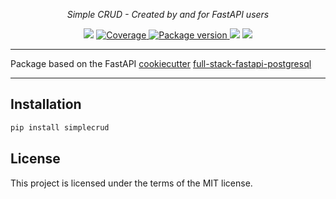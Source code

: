 <p align="center">
    <em>Simple CRUD - Created by and for FastAPI users</em>
</p>
<p align="center">
<img src="https://img.shields.io/github/last-commit/Kludex/simplecrud.svg">
<a href="https://codecov.io/gh/Kludex/simplecrud" target="_blank">
    <img src="https://codecov.io/gh/Kludex/simplecrud/branch/main/graph/badge.svg?token=J6D4HJ4G9X" alt="Coverage">
</a>
<a href="https://pypi.org/project/simplecrud" target="_blank">
    <img src="https://badge.fury.io/py/simplecrud.svg" alt="Package version">
</a>
    <img src="https://img.shields.io/pypi/pyversions/simplecrud.svg">
    <img src="https://img.shields.io/github/license/Kludex/simplecrud.svg">
</p>

---

Package based on the FastAPI [cookiecutter](https://github.com/cookiecutter/cookiecutter) [full-stack-fastapi-postgresql](https://github.com/tiangolo/full-stack-fastapi-postgresql/blob/master/%7B%7Bcookiecutter.project_slug%7D%7D/backend/app/app/crud/base.py)

---

## Installation

```bash
pip install simplecrud
```

## License

This project is licensed under the terms of the MIT license.
